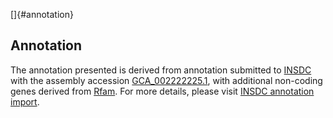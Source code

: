 []{#annotation}

Annotation
----------

The annotation presented is derived from annotation submitted to
[INSDC](http://www.insdc.org) with the assembly accession
[GCA\_002222225.1](http://www.ebi.ac.uk/ena/data/view/GCA_002222225.1),
with additional non-coding genes derived from
[Rfam](http://rfam.xfam.org/). For more details, please visit [INSDC
annotation
import](http://ensemblgenomes.org/info/data/insdc_annotation).
